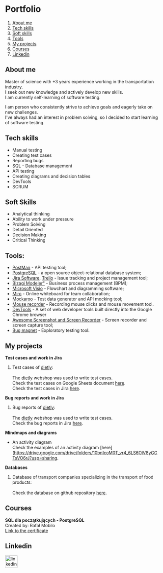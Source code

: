 # Portfolio

  1. [About me](#about-me)
  2. [Tech skills](#tech-skills)
  3. [Soft skills](#soft-skills)
  4. [Tools](#tools)
  5. [My projects](#my-projects)
  6. [Courses](#courses)
  7. [Linkedin](#linkedin)

## About me

Master of science with +3 years experience working in the transportation industry.<br>I seek out new knowledge and actively develop new skills. <br>I am currently self-learning of software testing. 

I am person who consistently strive to achieve goals and eagerly take on new challenges.<br>I've always had an interest in problem solving, so I decided to start learning of software testing. 

## Tech skills
<ul>
<li>Manual testing</li>
<li>Creating test cases</li>
<li>Reporting bugs</li>
<li>SQL - Database management</li>
<li>API testing</li>
<li>Creating diagrams and decision tables</li>
<li>DevTools</li>
<li>SCRUM</li>
</ul>

## Soft Skills

<ul>
  <li>Analytical thinking</li>
  <li>Ability to work under pressure</li>
  <li>Problem Solving</li>
  <li>Detail Oriented</li>
  <li>Decision Making</li>
  <li>Critical Thinking</li>
</ul>

## Tools:

<ul>
<li> <a href="https://www.postman.com/">PostMan</a> - API testing tool;</li>
<li> <a href="https://www.postgresql.org/">PostgreSQL</a> - a open source object-relational database system;</li> 
<li> <a href="https://www.atlassian.com/pl/jira">Jira Software</a>, <a href="https://trello.com/">Trello</a> - Issue tracking and project management tool;</li> 
  <li> <a href="https://www.bizagi.com/en/platform/modeler">Bizagi Modeler"</a> - Business process management (BPM);</li>
  <li> <a href="https://www.microsoft.com/pl-pl/microsoft-365/visio/flowchart-software">Microsoft Visio</a> - Flowchart and diagramming software; 
  <li> <a href="https://miro.com/">Miro</a> - Online whiteboard for team collaboration; </li>
<li> <a href="https://mockaroo.com/">Mockaroo</a> - Test data generator and API mocking tool;</li>
  <li> <a href="https://www.mouserecorder.com/">Mouse recorder</a> - Recording mouse clicks and mouse movement tool.</li>
  <li> <a href="https://developer.chrome.com/docs/devtools/">DevTools</a> - A set of web developer tools built directly into the Google Chrome browser
<li><a href="https://chrome.google.com/webstore/detail/awesome-screenshot-and-sc/nlipoenfbbikpbjkfpfillcgkoblgpmj">Awesome Screenshot and Screen Recorder</a> - Screen recorder and screen capture tool;</li>
<li><a href="https://chrome.google.com/webstore/detail/bug-magnet/efhedldbjahpgjcneebmbolkalbhckfi?hl=pl">Bug magnet</a> - Exploratory testing tool.</li>
</ul>

## My projects

<b>Test cases and work in Jira</b>

  1. Test cases of [dietly](https://dietly.pl/):<br><br>
The [dietly](https://dietly.pl/) webshop was used to write test cases.<br>
Check the test cases on Google Sheets document [here](https://docs.google.com/spreadsheets/d/1Zlivk_jbTk4BQbYtEU37qjzy5HCWL6jl/edit?usp=sharing&ouid=113012034084680806752&rtpof=true&sd=true).<br>
Check the test cases in Jira [here](https://drive.google.com/drive/folders/1fdoT9pVajjMiJvvk4mO_qtsc7E9EYBlS?usp=sharing). 

<b>Bug reports and work in Jira</b>

  1. Bug reports of [dietly](https://dietly.pl/):<br><br>
The [dietly](https://dietly.pl/) webshop was used to write test cases.<br>
Check the bug reports in Jira [here](https://drive.google.com/drive/folders/1cfwQnYtk6SQVduAl2RkNNoaeBL33Nxem?usp=sharing).<br>

<b>Mindmaps and diagrams</b>

* An activity diagram<br>
Check the examples of an activity diagram [here](https://drive.google.com/drive/folders/10bnIcoM0T_vr4_6LS6OlV8yGGTsVO6rJ?usp=sharing.


<b>Databases</b>

  1. Database of transport companies specializing in the transport of food products:<br><br>
Check the database on github repository [here](https://github.com/JoannaZielinska-96/Food-Transportation). 

## Courses 

<b>SQL dla początkujących - PostgreSQL</b><br>Created by: Rafał Mobilo<br>[Link to the certificate](https://www.udemy.com/certificate/UC-8cd63188-b62e-4726-8aa6-2d6f1d81ffec/)

## Linkedin
[<img src='https://cdn.jsdelivr.net/npm/simple-icons@3.0.1/icons/linkedin.svg' alt='linkedin' height='40'>](https://www.linkedin.com/in/joannazielinska1996/)  
